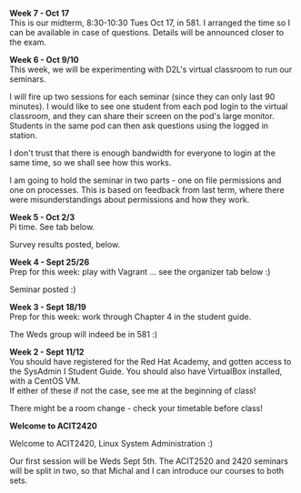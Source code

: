 **Week 7 - Oct 17**  
This is our midterm, 8:30-10:30 Tues Oct 17, in 581.
I arranged the time so I can be available in case of
questions. Details will be announced closer to the exam.

**Week 6 - Oct 9/10**  
This week, we will be experimenting with D2L's virtual classroom to run our seminars.

I will fire up two sessions for each seminar (since they can only last 90 minutes).
I would like to see one student from each pod login to the virtual classroom,
and they can share their screen on the pod's large monitor. Students in the same pod
can then ask questions using the logged in station.

I don't trust that there is enough bandwidth for everyone to login at the same
time, so we shall see how this works.

I am going to hold the seminar in two parts - one on file permissions and
one on processes. This is based on feedback from last term, where there
were misunderstandings about permissions and how they work.

**Week 5 - Oct 2/3**  
Pi time. See tab below.

Survey results posted, below.

**Week 4 - Sept 25/26**  
Prep for this week: play with Vagrant ... see the organizer tab below :)

Seminar posted :)

**Week 3 - Sept 18/19**  
Prep for this week: work through Chapter 4 in the student guide.

The Weds group will indeed be in 581 :)

**Week 2 - Sept 11/12**  
You should have registered for the Red Hat Academy, and gotten access
to the SysAdmin I Student Guide. 
You should also have VirtualBox installed, with a CentOS VM.  
If either of these if not the case, see me at the beginning of class!

There might be a room change - check your timetable before class!

**Welcome to ACIT2420**

Welcome to ACIT2420, Linux System Administration :)

Our first session will be Weds Sept 5th.
The ACIT2520 and 2420 seminars will be split in two, so that Michal
and I can introduce our courses to both sets.
